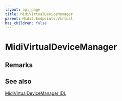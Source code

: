 ```yaml
---
layout: api_page
title: MidiVirtualDeviceManager
parent: Midi2.Endpoints.Virtual
has_children: false
---
```


# MidiVirtualDeviceManager

## Remarks



## See also

[MidiVirtualDeviceManager IDL](https://github.com/microsoft/MIDI/blob/main/src/app-sdk/winrt-endpoints-virtual/MidiVirtualDeviceManager.idl)